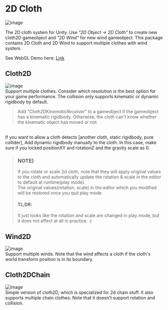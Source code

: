 # 2D Cloth
![image](https://user-images.githubusercontent.com/12474900/120170605-191ba300-c23c-11eb-8993-33a640d6bdb1.png)

The 2D cloth system for Unity. Use _"2D Object -> 2D Cloth"_ to create new cloth2D gameobject and _"2D Wind"_ for new wind gameobject.
This package contains 2D Cloth and 2D Wind to support multiple clothes with wind system.

See WebGL Demo here: [Link](http://13.124.212.66/game "Demo link")

## Cloth2D
![image](https://user-images.githubusercontent.com/12474900/120444151-527e1b00-c3c2-11eb-8d80-5e3a2bb54775.png)
<br>
Support multiple clothes. Consider which resolution is the best option for your game performance.
The collision only supports kinematic or dynamic rigidbody by default.

> Add _"Cloth2DKinematicReceiver"_ to a gameobject if the gameobject has a kinematic rigidbody.
> Otherwise, the cloth can't know whether the kinematic object has moved or not.

<br>
If you want to allow a cloth detects [another cloth, static rigidbody, pure collider], Add dynamic rigidbody manually to the cloth.
In this case, make sure if you locked positionXY and rotationZ and the gravity scale as 0.
<br>

> ### NOTE)
> If you rotate or scale 2d cloth, note that they will apply original values to the cloth and automatically update the rotation & scale in the editor to default at runtime(play mode).
> <br>
> The original values(rotation, scale) in the editor which you modified will be restored once you quit play mode.
> #### TL;DR:
> It just looks like the rotation and scale are changed in play mode, but it does not affect at all in practice. :)


## Wind2D
![image](https://user-images.githubusercontent.com/12474900/115981638-2061e800-a5d0-11eb-9c69-5a6bcf7d6ad5.png)
<br>
Support multiple winds.
Note that the wind affects a cloth if the cloth's world transform position is in its boundary.


## Cloth2DChain
![image](https://user-images.githubusercontent.com/12474900/120443996-2a8eb780-c3c2-11eb-9424-6ee5ea47dbf7.png)
<br>
Simple version of cloth2D, which is specialized for 2d chain stuff. It also supports multiple chain clothes.
Note that it doesn't support rotation and collision.
